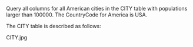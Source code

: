 Query all columns for all American cities in the CITY table with populations larger than 100000. The CountryCode for America is USA.

The CITY table is described as follows:

CITY.jpg
